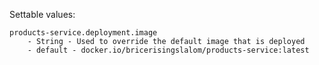 Settable values:

    products-service.deployment.image
        - String - Used to override the default image that is deployed
        - default - docker.io/bricerisingslalom/products-service:latest
